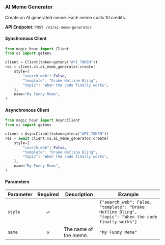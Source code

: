 
### AI Meme Generator <a name="create"></a>

Create an AI generated meme. Each meme costs 10 credits.

**API Endpoint**: `POST /v1/ai-meme-generator`

#### Synchronous Client

```python
from magic_hour import Client
from os import getenv

client = Client(token=getenv("API_TOKEN"))
res = client.v1.ai_meme_generator.create(
    style={
        "search_web": False,
        "template": "Drake Hotline Bling",
        "topic": "When the code finally works",
    },
    name="My Funny Meme",
)

```

#### Asynchronous Client

```python
from magic_hour import AsyncClient
from os import getenv

client = AsyncClient(token=getenv("API_TOKEN"))
res = await client.v1.ai_meme_generator.create(
    style={
        "search_web": False,
        "template": "Drake Hotline Bling",
        "topic": "When the code finally works",
    },
    name="My Funny Meme",
)

```

#### Parameters

| Parameter | Required | Description | Example |
|-----------|:--------:|-------------|--------|
| `style` | ✓ |  | `{"search_web": False, "template": "Drake Hotline Bling", "topic": "When the code finally works"}` |
| `name` | ✗ | The name of the meme. | `"My Funny Meme"` |
